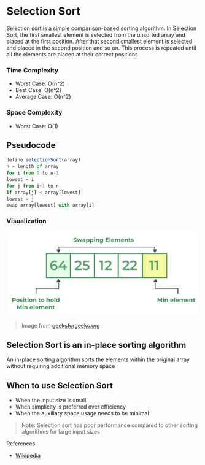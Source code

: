 # Selection Sort

Selection sort is a simple comparison-based sorting algorithm. In Selection Sort, the first smallest element is selected from the unsorted array and placed at the first position. After that second smallest element is selected and placed in the second position and so on. This process is repeated until all the elements are placed at their correct positions

### Time Complexity

- Worst Case: O(n^2)
- Best Case: O(n^2)
- Average Case: O(n^2)

### Space Complexity

- Worst Case: O(1)

## Pseudocode

```js
define selectionSort(array)
n = length of array
for i from 0 to n-1
lowest = i
for j from i+1 to n
if array[j] < array[lowest]
lowest = j
swap array[lowest] with array[i]
```

### Visualization

![Selection Sort](./selection-sort.webp 'Selection Sort')

> Image from [geeksforgeeks.org](https://www.geeksforgeeks.org/selection-sort)

## Selection Sort is an in-place sorting algorithm

An in-place sorting algorithm sorts the elements within the original array without requiring additional memory space

## When to use Selection Sort

- When the input size is small
- When simplicity is preferred over efficiency
- When the auxiliary space usage needs to be minimal

> Note: Selection sort has poor performance compared to other sorting algorithms for large input sizes

References

- [Wikipedia](https://en.wikipedia.org/wiki/Selection_sort?useskin=vector)
